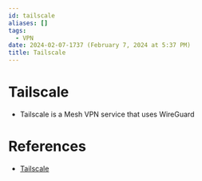 ```yaml
---
id: tailscale
aliases: []
tags:
  - VPN
date: 2024-02-07-1737 (February 7, 2024 at 5:37 PM)
title: Tailscale
---
```


# Tailscale
- Tailscale is a Mesh VPN service that uses WireGuard

# References
- [Tailscale](https://tailscale.com/)
